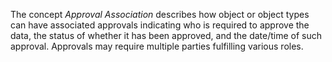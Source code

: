 The concept _Approval Association_ describes how object or object types can have associated approvals indicating who is required to approve the data, the status of whether it has been approved, and the date/time of such approval. Approvals may require multiple parties fulfilling various roles.
